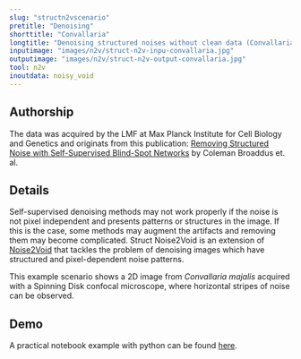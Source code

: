```yaml
---
slug: "structn2vscenario"
pretitle: "Denoising"
shorttitle: "Convallaria"
longtitle: "Denoising structured noises without clean data (Convallaria)"
inputimage: "images/n2v/struct-n2v-inpu-convallaria.jpg"
outputimage: "images/n2v/struct-n2v-output-convallaria.jpg"  
tool: n2v
inoutdata: noisy_void
---
```


## Authorship
The data was acquired by the LMF at Max Planck Institute for Cell Biology and Genetics and originats from this publication: [Removing Structured Noise with Self-Supervised Blind-Spot Networks](https://ieeexplore.ieee.org/document/9098336) by Coleman Broaddus et. al.

## Details
Self-supervised denoising methods may not work properly if the noise is not pixel independent and presents patterns or structures in the image. If this is the case, some methods may augment the artifacts and removing them may become complicated.
Struct Noise2Void is an extension of [Noise2Void]() that tackles the problem of denoising images which have structured and pixel-dependent noise patterns.

This example scenario shows a 2D image from _Convallaria majalis_ acquired with a Spinning Disk confocal microscope, where horizontal stripes of noise can be observed.

## Demo
A practical notebook example with python can be found [here](https://github.com/juglab/n2v/blob/master/examples/2D/structN2V_2D_synth_mem/train_and_predict.ipynb).
